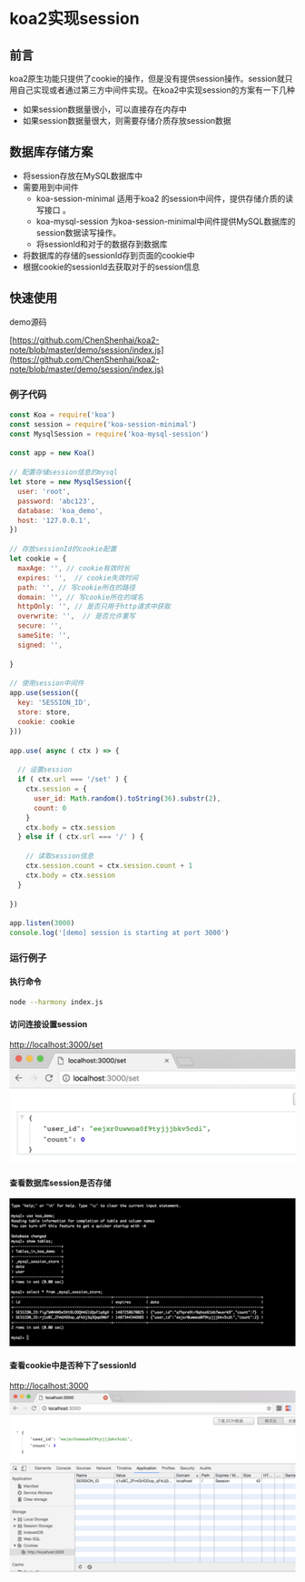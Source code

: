 # koa2实现session

## 前言
koa2原生功能只提供了cookie的操作，但是没有提供session操作。session就只用自己实现或者通过第三方中间件实现。在koa2中实现session的方案有一下几种
- 如果session数据量很小，可以直接存在内存中
- 如果session数据量很大，则需要存储介质存放session数据

## 数据库存储方案
- 将session存放在MySQL数据库中
- 需要用到中间件
    - koa-session-minimal 适用于koa2 的session中间件，提供存储介质的读写接口 。
    - koa-mysql-session 为koa-session-minimal中间件提供MySQL数据库的session数据读写操作。
    - 将sessionId和对于的数据存到数据库
- 将数据库的存储的sessionId存到页面的cookie中
- 根据cookie的sessionId去获取对于的session信息

## 快速使用

demo源码 

[https://github.com/ChenShenhai/koa2-note/blob/master/demo/session/index.js](https://github.com/ChenShenhai/koa2-note/blob/master/demo/session/index.js)

### 例子代码
```js
const Koa = require('koa')
const session = require('koa-session-minimal')
const MysqlSession = require('koa-mysql-session')

const app = new Koa()

// 配置存储session信息的mysql
let store = new MysqlSession({
  user: 'root',
  password: 'abc123',
  database: 'koa_demo',
  host: '127.0.0.1',
})

// 存放sessionId的cookie配置
let cookie = {
  maxAge: '', // cookie有效时长
  expires: '',  // cookie失效时间
  path: '', // 写cookie所在的路径
  domain: '', // 写cookie所在的域名
  httpOnly: '', // 是否只用于http请求中获取
  overwrite: '',  // 是否允许重写
  secure: '',
  sameSite: '',
  signed: '',
  
}

// 使用session中间件
app.use(session({
  key: 'SESSION_ID',
  store: store,
  cookie: cookie
}))

app.use( async ( ctx ) => {

  // 设置session
  if ( ctx.url === '/set' ) {
    ctx.session = {
      user_id: Math.random().toString(36).substr(2),
      count: 0
    }
    ctx.body = ctx.session
  } else if ( ctx.url === '/' ) {

    // 读取session信息
    ctx.session.count = ctx.session.count + 1
    ctx.body = ctx.session
  } 
  
})

app.listen(3000)
console.log('[demo] session is starting at port 3000')
```

### 运行例子
#### 执行命令
```sh
node --harmony index.js
```

#### 访问连接设置session
[http://localhost:3000/set](http://localhost:3000/set)
![session-result-01](./../images/session-result-01.png)

#### 查看数据库session是否存储
![session-result-01](./../images/session-result-03.png)

#### 查看cookie中是否种下了sessionId
[http://localhost:3000](http://localhost:3000)
![session-result-01](./../images/session-result-02.png)




